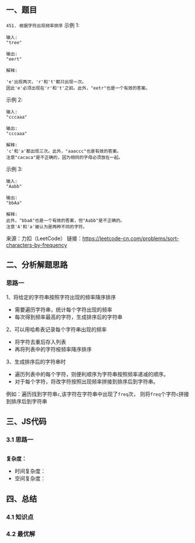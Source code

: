 ## 一、题目
`451. 根据字符出现频率排序`
示例 1:
```
输入:
"tree"

输出:
"eert"

解释:

'e'出现两次，'r'和't'都只出现一次。
因此'e'必须出现在'r'和't'之前。此外，"eetr"也是一个有效的答案。
```

示例 2:
```
输入:
"cccaaa"

输出:
"cccaaa"

解释:
'c'和'a'都出现三次。此外，"aaaccc"也是有效的答案。
注意"cacaca"是不正确的，因为相同的字母必须放在一起。
```


示例 3:

```
输入:
"Aabb"

输出:
"bbAa"

解释:
此外，"bbaA"也是一个有效的答案，但"Aabb"是不正确的。
注意'A'和'a'被认为是两种不同的字符。
```

来源：力扣（LeetCode）
链接：https://leetcode-cn.com/problems/sort-characters-by-frequency

## 二、分析解题思路

### 思路一
1、将给定的字符串按照字符出现的频率降序排序
- 需要遍历字符串，统计每个字符出现的频率
- 每次得到频率最高的字符，生成排序后的字符串

2、可以用哈希表记录每个字符串出现的频率
- 将字符去重后存入列表
- 再将列表中的字符桉频率降序排序

3、生成排序后的字符串时
- 遍历列表中的每个字符，则便利顺序为字符串按照频率递减的顺序。
- 对于每个字符，将改字符按照出现频率拼接到排序后到字符串。 

例如：遍历找到字符串`c`,该字符在字符串中出现了`freq`次， 则将`freq`个字符`c`拼接到排序后到字符串

## 三、JS代码

### 3.1 思路一
```
```

**复杂度：**
- 时间复杂度： 
- 空间复杂度：

## 四、总结


### 4.1 知识点

### 4.2 最优解